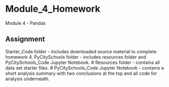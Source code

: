 # Module_4_Homework
Module 4 - Pandas

## Assignment
Starter_Code folder - includes downloaded source material to complete homework 4. 
PyCitySchools folder - includes resources folder and PyCitySchools_Code Jupyter Notebook. 
    # Resources folder - contains all data set starter files. 
    # PyCitySchools_Code Jupyter Notebook - contains a short analysis summary with two conclusions at the top and all code for analysis underneath. 
